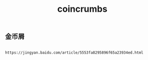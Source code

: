 ﻿---
layout: default
title: coincrumbs
---
## 金币屑
```

https://jingyan.baidu.com/article/5553fa8295896f65a23934ed.html

```
